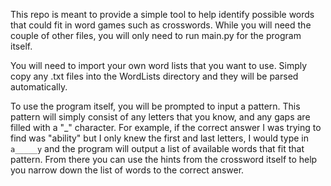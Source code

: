 This repo is meant to provide a simple tool to help identify possible words that could fit in word games such as crosswords.  While you 
will need the couple of other files, you will only need to run main.py for the program itself.

You will need to import your own word lists that you want to use.  Simply copy any .txt files into the WordLists directory and they will 
be parsed automatically.

To use the program itself, you will be prompted to input a pattern.  This pattern will simply consist of any letters that you know, and 
any gaps are filled with a "_" character.  For example, if the correct answer I was trying to find was "ability" but I only knew the 
first and last letters, I would type in `a_____y` and the program will output a list of available words that fit that pattern.  From 
there you can use the hints from the crossword itself to help you narrow down the list of words to the correct answer.
